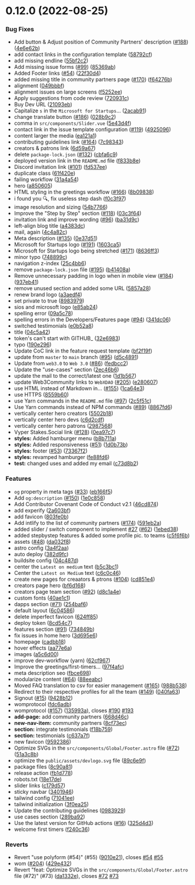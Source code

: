 # 0.12.0 (2022-08-25)


### Bug Fixes

* Add button & Adjust position of Community Partners' description ([#188](https://github.com/dev-protocol/clubs/issues/188)) ([4e6e62b](https://github.com/dev-protocol/clubs/commit/4e6e62b51f69d5b7ad50dfdb35d5879669429da7))
* add contact links in the configuration template ([58792cf](https://github.com/dev-protocol/clubs/commit/58792cf4f0388a1d19d46c0490b8b0cf99773627))
* add missing endline ([55bf2c2](https://github.com/dev-protocol/clubs/commit/55bf2c24bb3561fa89942ce84fa6102f21b45086))
* Add missing issue forms ([#99](https://github.com/dev-protocol/clubs/issues/99)) ([85369ab](https://github.com/dev-protocol/clubs/commit/85369ab96a05f90c298468cc96a8e0c1e17d0d4f))
* Added Footer links ([#54](https://github.com/dev-protocol/clubs/issues/54)) ([22f30d4](https://github.com/dev-protocol/clubs/commit/22f30d44b08d059559954b752642669f779dfdcc))
* added missing title in community partners page ([#170](https://github.com/dev-protocol/clubs/issues/170)) ([f64276b](https://github.com/dev-protocol/clubs/commit/f64276bb0ed3cb4a76893bea6a122e431ae6c3bc))
* alignment ([049bbbf](https://github.com/dev-protocol/clubs/commit/049bbbf2895273ffab518a3f521b1fbaaf175d22))
* alignment issues on large screens ([f5252ee](https://github.com/dev-protocol/clubs/commit/f5252ee92e2f255808b2e49617dcb2b33c1d465c))
* Apply suggestions from code review ([720931c](https://github.com/dev-protocol/clubs/commit/720931ca6cf476e2faed53c8618e664ea1769647))
* Buy Dev URL ([21093eb](https://github.com/dev-protocol/clubs/commit/21093eb764c0f49cadb4d620702f3e2a6b8c0b7a))
* Capitalize `s` in the `Microsoft for Startups`... ([2acab91](https://github.com/dev-protocol/clubs/commit/2acab910d4b77c94e57f3ebdfe80b55effb44b25))
* change translate button ([#186](https://github.com/dev-protocol/clubs/issues/186)) ([028b9c2](https://github.com/dev-protocol/clubs/commit/028b9c2c6cb0808e7b3fbba9a2d6ada87f2538b4))
* comma in `src/components/Slider.vue` ([5e43d4f](https://github.com/dev-protocol/clubs/commit/5e43d4f3013639bd4841b5fafd50f1e4bd965086))
* contact link in the issue template configuration ([#119](https://github.com/dev-protocol/clubs/issues/119)) ([4925096](https://github.com/dev-protocol/clubs/commit/4925096519ec7a24114f2951731eaf79367a3f36))
* content larger the media ([ea121a1](https://github.com/dev-protocol/clubs/commit/ea121a1beb6f496c6dd260040a76c1dbdc230511))
* contributing guidelines link ([#164](https://github.com/dev-protocol/clubs/issues/164)) ([7c98343](https://github.com/dev-protocol/clubs/commit/7c9834327279b5a0daee1eefd01c3102c8cb01b7))
* creators & patrons link ([6d59a67](https://github.com/dev-protocol/clubs/commit/6d59a673ff018bf65255adb32f1f25312ef5f5e7))
* delete `package-lock.json` ([#132](https://github.com/dev-protocol/clubs/issues/132)) ([cbfa6c9](https://github.com/dev-protocol/clubs/commit/cbfa6c96ecce9c8808cb0a76d091acc216ae9659))
* deployed version link in the `README.md` file ([f833b8e](https://github.com/dev-protocol/clubs/commit/f833b8e6b8a8a90597fda290c7c1c244ab9f1d07))
* Discord invitation link ([#101](https://github.com/dev-protocol/clubs/issues/101)) ([fd537ee](https://github.com/dev-protocol/clubs/commit/fd537ee56c28300f2431f28aa791755cff2e7b19))
* duplicate class ([61f420e](https://github.com/dev-protocol/clubs/commit/61f420e4648aa7227fd270a36f737ad1fc64c1cc))
* failing workflow ([31a4a54](https://github.com/dev-protocol/clubs/commit/31a4a54e78c93bec8623a0044fe8cc83d53e11a9))
* hero ([a850605](https://github.com/dev-protocol/clubs/commit/a850605aa331b24db85000d628365e09c38d1907))
* HTML styling in the greetings workflow ([#166](https://github.com/dev-protocol/clubs/issues/166)) ([8b09838](https://github.com/dev-protocol/clubs/commit/8b098387922e51ab9833d7b08db57d30403f00c9))
* i found you 🔍, fix useless step dash ([f0c3f97](https://github.com/dev-protocol/clubs/commit/f0c3f97cc344e51bb3dcff84133a05b658c31fd4))
* image resolution and sizing ([54b7766](https://github.com/dev-protocol/clubs/commit/54b7766fe3b7c0194808e236f350005bf5f68a24))
* Improve the "Step by Step" section ([#118](https://github.com/dev-protocol/clubs/issues/118)) ([03c3f64](https://github.com/dev-protocol/clubs/commit/03c3f646b908d3a1fb9b9a39c8f676c3030bc3cd))
* invitation link and improve wording ([#96](https://github.com/dev-protocol/clubs/issues/96)) ([ba31d9c](https://github.com/dev-protocol/clubs/commit/ba31d9c7e6e0330e29f1245ca09b56b61a850910))
* left-align blog title ([a4383dc](https://github.com/dev-protocol/clubs/commit/a4383dc425727bbf7ba1b9e5783b57c96ef08586))
* mail, again ([4c4a82c](https://github.com/dev-protocol/clubs/commit/4c4a82cd4b0d043ae7102d2f993516e272722fce))
* Meta description ([#135](https://github.com/dev-protocol/clubs/issues/135)) ([0e37d51](https://github.com/dev-protocol/clubs/commit/0e37d51663b4b05858c8aa014ee2d85fab4b5a92))
* Microsoft for Startups logo ([#191](https://github.com/dev-protocol/clubs/issues/191)) ([1603ca5](https://github.com/dev-protocol/clubs/commit/1603ca5b1bbb4ee97aa13001804da3603bed72b2))
* Microsoft for Startups logo being stretched ([#171](https://github.com/dev-protocol/clubs/issues/171)) ([8636ff3](https://github.com/dev-protocol/clubs/commit/8636ff33adf413569d120ccc8045b919bd15a4ab))
* minor typo ([748899c](https://github.com/dev-protocol/clubs/commit/748899cd5c12fbc0d01e29b6c292c3d81555bec6))
* navigation z-index ([25c4bb6](https://github.com/dev-protocol/clubs/commit/25c4bb6737bf3711c83c73e111bfcd321e8a4ae3))
* remove `package-lock.json` file ([#195](https://github.com/dev-protocol/clubs/issues/195)) ([b41408a](https://github.com/dev-protocol/clubs/commit/b41408aedbc865b36a7698a65b3e135a657312f4))
* Remove unnecessary padding in logo when in mobile view ([#184](https://github.com/dev-protocol/clubs/issues/184)) ([937eb41](https://github.com/dev-protocol/clubs/commit/937eb414a7866ddd033e605ac2d3fd472b13bf0f))
* remove unused section and added some URL ([5857a28](https://github.com/dev-protocol/clubs/commit/5857a284371ebf744ff9afaacad528aefa6929c0))
* renew brand logo ([a3aedf4](https://github.com/dev-protocol/clubs/commit/a3aedf409edc114ad4827ebd3f85eac33364467e))
* set private to true ([8983979](https://github.com/dev-protocol/clubs/commit/89839796c3254479b0d6d01632c3dff3ee13aedb))
* sios and microsoft logo ([e85ab24](https://github.com/dev-protocol/clubs/commit/e85ab24e0c4f2953fa03009cfef87f3062859f59))
* spelling error ([09a5c78](https://github.com/dev-protocol/clubs/commit/09a5c787b9591d7f2725a0e8c3c19b302cc3cd50))
* spelling errors in the Developers/Features page ([#94](https://github.com/dev-protocol/clubs/issues/94)) ([341dc06](https://github.com/dev-protocol/clubs/commit/341dc0622c78d1c7f6f609b7656da43803040ae5))
* switched testimonials ([e0b52a8](https://github.com/dev-protocol/clubs/commit/e0b52a84e687b0b72be221e1731eb46f6169470e))
* title ([04c5a42](https://github.com/dev-protocol/clubs/commit/04c5a4275307f67cfa69ae020b21220cc94a0a19))
* token's can't start with GITHUB_ ([32e6983](https://github.com/dev-protocol/clubs/commit/32e6983634d6b3cd7968baf4b1b9870d54afdb51))
* typo ([190e296](https://github.com/dev-protocol/clubs/commit/190e2965b82c5473815eba5f1398e74d430b894f))
* Update CoC link in the feature request template ([bf2f19f](https://github.com/dev-protocol/clubs/commit/bf2f19f38fb64479bbcf882c87af7e4b891591e2))
* update from `master` to `main` branch ([#95](https://github.com/dev-protocol/clubs/issues/95)) ([d5c4891](https://github.com/dev-protocol/clubs/commit/d5c4891a7f9f308690458f69422fcfc10b44c97e))
* Update from `web3.0` to `Web 3.0` ([#86](https://github.com/dev-protocol/clubs/issues/86)) ([fedbcc2](https://github.com/dev-protocol/clubs/commit/fedbcc2c1bc756b4129efd99e5fd880d6e2c6475))
* Update the "use-cases" section ([2ec46b6](https://github.com/dev-protocol/clubs/commit/2ec46b64bf38949b4c31b9ee690e4a9647029901))
* update the mail to the correct/latest one ([1d1b567](https://github.com/dev-protocol/clubs/commit/1d1b5672ab81ba9f46253ae11e67636abfd192d9))
* update Web3Community links to `WebXDAO` ([#205](https://github.com/dev-protocol/clubs/issues/205)) ([e280607](https://github.com/dev-protocol/clubs/commit/e280607455f605b995595925e39c5eb99581d8fe))
* use HTML instead of Markdown in... ([#155](https://github.com/dev-protocol/clubs/issues/155)) ([1ca64e3](https://github.com/dev-protocol/clubs/commit/1ca64e30dbf04be21abb12316b8f00085fbd2f6f))
* use HTTPS ([8559b60](https://github.com/dev-protocol/clubs/commit/8559b600fa55bec63a85a60e505e4d04f1b8e7ed))
* use Yarn commands in the `README.md` file ([#97](https://github.com/dev-protocol/clubs/issues/97)) ([2c5f51c](https://github.com/dev-protocol/clubs/commit/2c5f51c757607b1032ade8cc20f64d37a244d32c))
* Use Yarn commands instead of NPM commands ([#89](https://github.com/dev-protocol/clubs/issues/89)) ([8867fd6](https://github.com/dev-protocol/clubs/commit/8867fd64924f1adbca07864db12e27231c00ad76))
* vertically center hero creators ([5502b18](https://github.com/dev-protocol/clubs/commit/5502b18e76fddf7ba522b2da24b4ce4f9391ba6e))
* vertically center hero devs ([c6d2cdf](https://github.com/dev-protocol/clubs/commit/c6d2cdf0b9bb5ca881ca674dbe28b482b0f9b400))
* vertically center hero patrons ([2987568](https://github.com/dev-protocol/clubs/commit/298756809bf1f4545d36effaf1b39fde9199ff52))
* Vyper Stakes.Social link ([#128](https://github.com/dev-protocol/clubs/issues/128)) ([0ea97c7](https://github.com/dev-protocol/clubs/commit/0ea97c7d0fca31b53213cc651e8d8496c2fbffe7))
* **styles:** Added hamburger menu ([b8b711a](https://github.com/dev-protocol/clubs/commit/b8b711a7856b9faf29193042af304795bd356048))
* **styles:** Added responsiveness ([#51](https://github.com/dev-protocol/clubs/issues/51)) ([1d0b73b](https://github.com/dev-protocol/clubs/commit/1d0b73be27668980ba14cab5969c2f191c345d20))
* **styles:** footer ([#53](https://github.com/dev-protocol/clubs/issues/53)) ([73367f2](https://github.com/dev-protocol/clubs/commit/73367f26e016d2876438593312da8fb8581e383e))
* **styles:** revamped hamburger ([fe88fd6](https://github.com/dev-protocol/clubs/commit/fe88fd6eeb7dfec4e79d92d3132f3848ccce36e7))
* **test:** changed uses and added my email ([c73d8b2](https://github.com/dev-protocol/clubs/commit/c73d8b2ceba9b9125c1542f6b9f7d865b5163111))


### Features

* `og` property in meta tags ([#33](https://github.com/dev-protocol/clubs/issues/33)) ([eb166f5](https://github.com/dev-protocol/clubs/commit/eb166f5944fed2eb0338ed0f9468024daa1db89d))
* Add `og:description` ([#150](https://github.com/dev-protocol/clubs/issues/150)) ([1e0c858](https://github.com/dev-protocol/clubs/commit/1e0c85867f55a315f327c1ec40705e5085b2e781))
* Add Contributor Covenant Code of Conduct v2.1 ([46cd874](https://github.com/dev-protocol/clubs/commit/46cd8741a271279239c07d4eb18e58a5285af666))
* add experify ([2a603bf](https://github.com/dev-protocol/clubs/commit/2a603bff3e08c0c763bf4bf33db6f01654d65fe5))
* add favicon ([803fe0b](https://github.com/dev-protocol/clubs/commit/803fe0b6a372d3afc322bbd2b3e52889ebd422bd))
* Add intlify to the list of community partners ([#174](https://github.com/dev-protocol/clubs/issues/174)) ([591eb2a](https://github.com/dev-protocol/clubs/commit/591eb2a3fbc3190920cd79aaa0d4566e424374fb))
* added slider / switch component to implement [#27](https://github.com/dev-protocol/clubs/issues/27) ([#62](https://github.com/dev-protocol/clubs/issues/62)) ([1ebed38](https://github.com/dev-protocol/clubs/commit/1ebed3819a29e2d96240f9e4525a7f576f771ba5))
* added stepbystep features & added some profile pic. to teams ([c5f6f6b](https://github.com/dev-protocol/clubs/commit/c5f6f6b2d364ef4e680264f9e9ff5054882b447e))
* assets ([#48](https://github.com/dev-protocol/clubs/issues/48)) ([da032f8](https://github.com/dev-protocol/clubs/commit/da032f87c6127d8a6521ab49545945362b49b570))
* astro config ([3a4f2aa](https://github.com/dev-protocol/clubs/commit/3a4f2aacf38d82b3d0df364fafbe3d0cd71d6627))
* auto deploy ([382d9fc](https://github.com/dev-protocol/clubs/commit/382d9fc0e2975aad397f3c957e69774a747fc027))
* buildsite config ([04c487d](https://github.com/dev-protocol/clubs/commit/04c487d9615c4ee5b04d8c4d5f10c05e07d1283f))
* center the `Latest on medium` text ([b5c3bc1](https://github.com/dev-protocol/clubs/commit/b5c3bc10f3cd1ecd10724385156e853e33649c35))
* Center the `Latest on Medium` text ([c6c0c46](https://github.com/dev-protocol/clubs/commit/c6c0c461d2dee1a474099f3f1ff475fdd7138c31))
* create new pages for creaators & ptrons ([#104](https://github.com/dev-protocol/clubs/issues/104)) ([cd851e4](https://github.com/dev-protocol/clubs/commit/cd851e4900c16e366435ce7203e71ae59333de3f))
* creators page hero ([bf6d168](https://github.com/dev-protocol/clubs/commit/bf6d1683ef52b2a6929f9bfa825846b932fa68e2))
* creators page team section ([#92](https://github.com/dev-protocol/clubs/issues/92)) ([d8c1a4e](https://github.com/dev-protocol/clubs/commit/d8c1a4e355840f585e979e9db652dbbcf3cbce39))
* custom fonts ([40ae1c1](https://github.com/dev-protocol/clubs/commit/40ae1c1d7ec09931d4632e6d1f7301b1a2e1e183))
* dapps section ([#71](https://github.com/dev-protocol/clubs/issues/71)) ([254baf6](https://github.com/dev-protocol/clubs/commit/254baf6edb2ea8dbed9757a1c7bd867c73bb6ffb))
* default layout ([6c04586](https://github.com/dev-protocol/clubs/commit/6c04586768c0e9c849ad664db236669156e4d8f7))
* delete imperfect favicon ([624ff85](https://github.com/dev-protocol/clubs/commit/624ff859b221240a9f6990abd40ae19922ffe973))
* deploy token ([8cd54c7](https://github.com/dev-protocol/clubs/commit/8cd54c7670adfc7f80c1f4f7a01f6188426b42c3))
* features section ([#91](https://github.com/dev-protocol/clubs/issues/91)) ([734849b](https://github.com/dev-protocol/clubs/commit/734849b944e8200a946155660fce24e9ccec0985))
* fix issues in home hero ([3d695e6](https://github.com/dev-protocol/clubs/commit/3d695e629242ec936c8ac38049655c7869de0728))
* homepage ([cadbb18](https://github.com/dev-protocol/clubs/commit/cadbb181f029cef9f45396e750d37c91ed2fee7d))
* hover effects ([aa77e6a](https://github.com/dev-protocol/clubs/commit/aa77e6aa927d64fc6819662b7c56c1bc8ff06738))
* images ([a5c6d00](https://github.com/dev-protocol/clubs/commit/a5c6d00e0b2c6710d55010ddb5726e22ff07c312))
* improve dev-workflow (yarn) ([62cf967](https://github.com/dev-protocol/clubs/commit/62cf9678f00c830d4ce09f071704f7b204d892b7))
* Improve the greetings/first-timers... ([97f4afc](https://github.com/dev-protocol/clubs/commit/97f4afc2c87bb135061d78c11a78a085457fd28d))
* meta description seo ([fbce698](https://github.com/dev-protocol/clubs/commit/fbce698a3d2ca02f33ed8f6b13925590e15bcb25))
* modularize content ([#64](https://github.com/dev-protocol/clubs/issues/64)) ([88eeabc](https://github.com/dev-protocol/clubs/commit/88eeabce50200a9d1cdc0a5c69bbeeccc75ada68))
* Moved FAQ translation to csv for easier management ([#165](https://github.com/dev-protocol/clubs/issues/165)) ([988b538](https://github.com/dev-protocol/clubs/commit/988b5383ec91df38a50ba113340bc765d56d6771))
* Redirect to their respective profiles for all the team ([#149](https://github.com/dev-protocol/clubs/issues/149)) ([040fa63](https://github.com/dev-protocol/clubs/commit/040fa63ca4c566887d8a3929d6b7c2a056036d29))
* Signout ([#15](https://github.com/dev-protocol/clubs/issues/15)) ([9428b12](https://github.com/dev-protocol/clubs/commit/9428b121f3ded6a36bf2388242b5a27799a4f65a))
* womprotocol ([fdc6adb](https://github.com/dev-protocol/clubs/commit/fdc6adbbaf8b2c5b0e95057d553c98d745fbaeca))
* womprotocol ([#157](https://github.com/dev-protocol/clubs/issues/157)) ([135993a](https://github.com/dev-protocol/clubs/commit/135993a7eef551d7a09cd36938506ecb9bc95e0c)), closes [#190](https://github.com/dev-protocol/clubs/issues/190) [#193](https://github.com/dev-protocol/clubs/issues/193)
* **add-page:** add community partners ([668d46c](https://github.com/dev-protocol/clubs/commit/668d46c87898ef77f096cb276c04c58c196370ad))
* **new-nav-item:** community partners ([8cf73ec](https://github.com/dev-protocol/clubs/commit/8cf73ec638f38376d2789dcb417d91709b0dd2fa))
* **section:** integrate testimonials ([f18b759](https://github.com/dev-protocol/clubs/commit/f18b759f8f5ec3702afe864b22858ee7316f21e3))
* **section:** testimonials ([c637a7f](https://github.com/dev-protocol/clubs/commit/c637a7f0e81262d5905f29b84e99d22f952fef8e))
* new favicon ([9592386](https://github.com/dev-protocol/clubs/commit/959238670460bf206ebe89d9080722b49095ba27))
* Optimize SVGs in the `src/components/Global/Footer.astro` file ([#72](https://github.com/dev-protocol/clubs/issues/72)) ([51a3c8b](https://github.com/dev-protocol/clubs/commit/51a3c8b69fec1601daee4e7187be40e175f695d6))
* optimize the `public/assets/devlogo.svg` file ([89c6e9f](https://github.com/dev-protocol/clubs/commit/89c6e9f5fa601a41882d532897c5b44034d75374))
* package files ([8c90a81](https://github.com/dev-protocol/clubs/commit/8c90a81512bb5530f944f953f5ad8479effa1801))
* release action ([fb1d778](https://github.com/dev-protocol/clubs/commit/fb1d77835061e8671cd5ee26400c1c1d8a6e0743))
* robots.txt ([18e17de](https://github.com/dev-protocol/clubs/commit/18e17de3a619ad11320c9d8357c911cc0e16b1a8))
* slider links ([c179d57](https://github.com/dev-protocol/clubs/commit/c179d57ed37845545644f89335963c1870e1e51a))
* sticky navbar ([3401946](https://github.com/dev-protocol/clubs/commit/3401946ff4ec50d3776e857be3bd4158a3ed4e12))
* tailwind config ([71041ee](https://github.com/dev-protocol/clubs/commit/71041eede397964776486bf1fd470d7dfa59045b))
* tailwind initialization ([3f0ea25](https://github.com/dev-protocol/clubs/commit/3f0ea2552d7888f8050046bd5880eae9f6414f80))
* Update the contributing guidelines ([0983929](https://github.com/dev-protocol/clubs/commit/098392919f7e9304422609c6a8ba3d7ed1d79d35))
* use cases section ([289ba92](https://github.com/dev-protocol/clubs/commit/289ba929c817419874a8520d3d1051907a4d2df2))
* Use the latest version for GitHub actions ([#16](https://github.com/dev-protocol/clubs/issues/16)) ([325d4d3](https://github.com/dev-protocol/clubs/commit/325d4d3d9919ed339c75f6f64bcd1a85e39b61d8))
* welcome first timers ([f240c36](https://github.com/dev-protocol/clubs/commit/f240c36959ccd8c5e0d3259ed33b12983e5b11ea))


### Reverts

* Revert "use polyform (#54)" (#55) ([9010e21](https://github.com/dev-protocol/clubs/commit/9010e21d5b75b0bf570a1d8439aa3879fa029644)), closes [#54](https://github.com/dev-protocol/clubs/issues/54) [#55](https://github.com/dev-protocol/clubs/issues/55)
* wom ([#204](https://github.com/dev-protocol/clubs/issues/204)) ([429e432](https://github.com/dev-protocol/clubs/commit/429e4328f5e77cd3b52a9b68222d2b7cae10daee))
* Revert "feat: Optimize SVGs in the `src/components/Global/Footer.astro` file (#72)" (#73) ([da1332e](https://github.com/dev-protocol/clubs/commit/da1332e02109292e536d46126e8ea0edf0504c87)), closes [#72](https://github.com/dev-protocol/clubs/issues/72) [#73](https://github.com/dev-protocol/clubs/issues/73)



